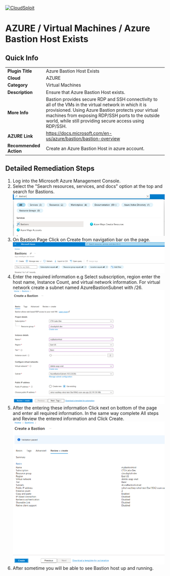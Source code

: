 [![CloudSploit](https://cloudsploit.com/img/logo-new-big-text-100.png "CloudSploit")](https://cloudsploit.com)

# AZURE / Virtual Machines / Azure Bastion Host Exists

## Quick Info

| | |
|-|-|
| **Plugin Title** | Azure Bastion Host Exists |
| **Cloud** | AZURE |
| **Category** | Virtual Machines |
| **Description** | Ensure that Azure Bastion Host exists. |
| **More Info** | Bastion provides secure RDP and SSH connectivity to all of the VMs in the virtual network in which it is provisioned. Using Azure Bastion protects your virtual machines from exposing RDP/SSH ports to the outside world, while still providing secure access using RDP/SSH. |
| **AZURE Link** | https://docs.microsoft.com/en-us/azure/bastion/bastion-overview |
| **Recommended Action** | Create an Azure Bastion Host in azure account. |

## Detailed Remediation Steps

1. Log into the Microsoft Azure Management Console.
2. Select the "Search resources, services, and docs" option at the top and search for Bastions. </br> <img src="/resources/azure/virtualmachines/bastion-host-exist/step2.png"/>
3. On Bastion Page Click on Create from navigation bar on the page. </br> <img src="/resources/azure/virtualmachines/bastion-host-exist/step3.png"/>
4. Enter the required information e.g Select subscription, region enter the host name, Instance Count, and virtual network information. For virtual network create a subnet named AzureBastionSubnet with /26.</br> <img src="/resources/azure/virtualmachines/bastion-host-exist/step4.png"/>
5. After the entering these information Click next on bottom of the page and enter all required information. In the same way complete All steps and Review the entered information and Click Create.</br> <img src="/resources/azure/virtualmachines/bastion-host-exist/step5.png"/>
6. After sometime you will be able to see Bastion host up and running.

